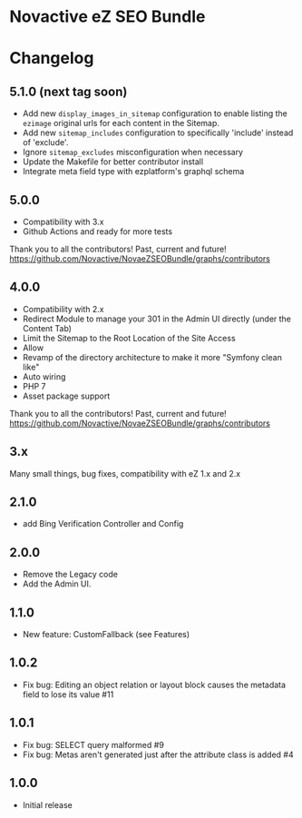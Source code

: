 # Novactive eZ SEO Bundle

# <i class="fa fa-file"></i>Changelog

## 5.1.0 (next tag soon)

* Add new `display_images_in_sitemap` configuration to enable listing the `ezimage` original 
  urls for each content in the Sitemap.
* Add new `sitemap_includes` configuration to specifically 'include' instead of 'exclude'.
* Ignore `sitemap_excludes` misconfiguration when necessary
* Update the Makefile for better contributor install 
* Integrate meta field type with ezplatform's graphql schema

## 5.0.0

* Compatibility with 3.x
* Github Actions and ready for more tests

Thank you to all the contributors! Past, current and future! 
https://github.com/Novactive/NovaeZSEOBundle/graphs/contributors

## 4.0.0

* Compatibility with 2.x
* Redirect Module to manage your 301 in the Admin UI directly (under the Content Tab)
* Limit the Sitemap to the Root Location of the Site Access
* Allow 
* Revamp of the directory architecture to make it more "Symfony clean like"
* Auto wiring
* PHP 7
* Asset package support

Thank you to all the contributors! Past, current and future! 
https://github.com/Novactive/NovaeZSEOBundle/graphs/contributors

## 3.x

Many small things, bug fixes, compatibility with eZ 1.x and 2.x

## 2.1.0

* add Bing Verification Controller and Config

## 2.0.0

* Remove the Legacy code
* Add the Admin UI.

## 1.1.0

* New feature: CustomFallback (see Features)


## 1.0.2

* Fix bug: Editing an object relation or layout block causes the metadata field to lose its value #11

## 1.0.1

* Fix bug: SELECT query malformed #9
* Fix bug: Metas aren't generated just after the attribute class is added #4

## 1.0.0

* Initial release
